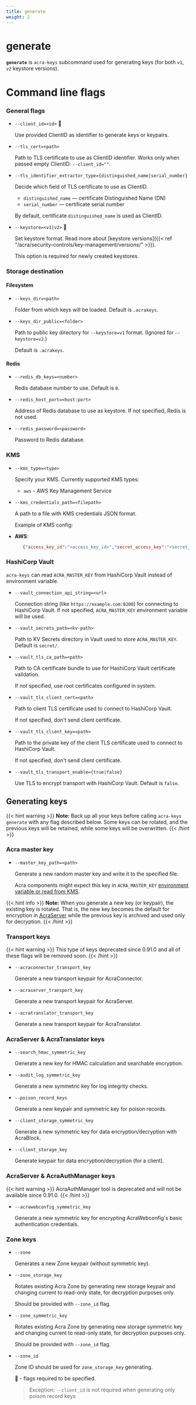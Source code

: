 ```yaml
---
title: generate
weight: 2
---
```


# generate

**`generate`** is `acra-keys` subcommand used for generating keys (for both `v1`, `v2` keystore versions).

# Command line flags

### General flags

* `--client_id=<id>` 🔴

  Use provided ClientID as identifier to generate keys or keypairs.

* `--tls_cert=<path>`

  Path to TLS certificate to use as ClientID identifier. Works only when passed empty ClientID: `--client_id=""`.

* `--tls_identifier_extractor_type={distinguished_name|serial_number}`

  Decide which field of TLS certificate to use as ClientID.

  * `distinguished_name` — certificate Distinguished Name (DN)
  * `serial_number` — certificate serial number

  By default, certificate `distinguished_name` is used as ClientID.

* `--keystore=<v1|v2>` 🔴

  Set keystore format.
  Read more about [keystore versions]({{< ref "/acra/security-controls/key-management/versions/" >}}).

  This option is required for newly created keystores.

### Storage destination

#### Filesystem

* `--keys_dir=<path>`

  Folder from which keys will be loaded.
  Default is `.acrakeys`.

* `--keys_dir_public=<folder>`

  Path to public key directory for `--keystore=v1` format.
  (Ignored for `--keystore=v2`.)

  Default is `.acrakeys`.

#### Redis

* `--redis_db_keys=<number>`

  Redis database number to use.
  Default is `0`.
  <!-- `acra-server -help` says default is `-1` but in `cmd/redis.go` I see `redisDefaultDB = 0` -->
  <!-- this var is also used as default value for the flag, where's the truth? -->

* `--redis_host_port=<host:port>`

  Address of Redis database to use as keystore.
  If not specified, Redis is not used.

* `--redis_password=<password>`

  Password to Redis database.

### KMS

* `--kms_type=<type>`

  Specify your KMS.
  Currently supported KMS types:
  * `aws` - AWS Key Management Service

* `--kms_credentials_path=<filepath>`

  A path to a file with KMS credentials JSON format.

  Example of KMS config:
* **AWS**:
  ```json
     {"access_key_id":"<access_key_id>","secret_access_key":"<secret_access_key>","region":"<region>"}
  ```

### HashiCorp Vault

`acra-keys` can read `ACRA_MASTER_KEY` from HashiCorp Vault instead of environment variable.

* `--vault_connection_api_string=<url>`

  Connection string (like `https://example.com:8200`) for connecting to HashiCorp Vault.
  If not specified, `ACRA_MASTER_KEY` environment variable will be used.

* `--vault_secrets_path=<kv-path>`

  Path to KV Secrets directory in Vault used to store `ACRA_MASTER_KEY`.
  Default is `secret/`.

* `--vault_tls_ca_path=<path>`

  Path to CA certificate bundle to use for HashiCorp Vault certificate validation.

  If not specified, use root certificates configured in system.

* `--vault_tls_client_cert=<path>`

  Path to client TLS certificate used to connect to HashiCorp Vault.

  If not specified, don't send client certificate.

* `--vault_tls_client_key=<path>`

  Path to the private key of the client TLS certificate used to connect to HashiCorp Vault.

  If not specified, don't send client certificate.

* `--vault_tls_transport_enable={true|false}`

  Use TLS to encrypt transport with HashiCorp Vault.
  Default is `false`.

## Generating keys

{{< hint warning >}}
**Note:**
Back up all your keys before calling `acra-keys generate` with any flag described below.
Some keys can be rotated, and the previous keys will be retained,
while some keys will be overwritten.
{{< /hint >}}

### Acra master key

* `--master_key_path=<path>`

  Generate a new random master key and write it to the specified file.

  Acra components might expect this key in `ACRA_MASTER_KEY` [environment variable or read from KMS](/acra/configuring-maintaining/key-storing/kms-integration/).
  

{{< hint info >}}
**Note:**
When you generate a new key (or keypair), the existing key is rotated.
That is, the new key becomes the default for encryption in [AcraServer](/acra/acra-in-depth/architecture/acraserver/)
while the previous key is archived and used only for decryption.
{{< /hint >}}

### Transport keys

{{< hint warning >}}
This type of keys deprecated since 0.91.0 and all of these flags will be removed soon.
{{< /hint >}}

* `--acraconnector_transport_key`

  Generate a new transport keypair for AcraConnector.

* `--acraserver_transport_key`

  Generate a new transport keypair for AcraServer.

* `--acratranslator_transport_key`

  Generate a new transport keypair for AcraTranslator.


### AcraServer & AcraTranslator keys

* `--search_hmac_symmetric_key`

  Generate a new key for HMAC calculation and searchable encryption.

* `--audit_log_symmetric_key`

  Generate a new symmetric key for log integrity checks.

* `--poison_record_keys`

  Generate a new keypair and symmetric key for poison records.

* `--client_storage_symmetric_key`

  Generate a new symmetric key for data encryption/decryption with AcraBlock.

* `--client_storage_key`

  Generate keypair for data encryption/decryption (for a client).


### AcraServer & AcraAuthManager keys

{{< hint warning >}}
AcraAuthManager tool is deprecated and will not be available since 0.91.0.
{{< /hint >}}

* `--acrawebconfig_symmetric_key`

  Generate a new symmetric key for encrypting AcraWebconfig's basic authentication credentials.


### Zone keys

* `--zone`

  Generates a new Zone keypair (without symmetric key).

* `--zone_storage_key`

  Rotates existing Acra Zone by generating new storage keypair and changing current to read-only state, for decryption purposes only.

  Should be provided with `--zone_id` flag.


* `--zone_symmetric_key`

  Rotates existing Acra Zone by generating new storage symmetric key and changing current to read-only state, for decryption purposes only.

  Should be provided with `--zone_id` flag.


* `--zone_id`

  Zone ID should be used for `zone_storage_key` generating.


  🔴 - flags required to be specified.
  > Exception: `--client_id` is not required when generating only poison record keys

